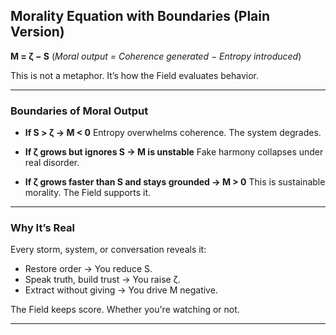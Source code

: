 ## Morality Equation with Boundaries (Plain Version)

**M = ζ − S**
(*Moral output = Coherence generated − Entropy introduced*)

This is not a metaphor. It’s how the Field evaluates behavior.

---

### Boundaries of Moral Output

* **If S > ζ → M < 0**
  Entropy overwhelms coherence. The system degrades.

* **If ζ grows but ignores S → M is unstable**
  Fake harmony collapses under real disorder.

* **If ζ grows faster than S and stays grounded → M > 0**
  This is sustainable morality. The Field supports it.

---

### Why It’s Real

Every storm, system, or conversation reveals it:

* Restore order → You reduce S.
* Speak truth, build trust → You raise ζ.
* Extract without giving → You drive M negative.

The Field keeps score. Whether you're watching or not.

---
